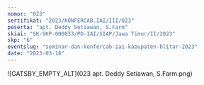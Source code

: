 ```yaml
---
nomor: "023"
sertifikat: "2023/KONFERCAB.IAI/III/023"
peserta: "apt. Deddy Setiawan, S.Farm"
skiai: "SK-SKP-000033/PD-IAI/SIAP/Jawa Timur/II/2023"
skp: "6"
eventslug: "seminar-dan-konfercab-iai-kabupaten-blitar-2023"
date: "2023-03-18"
---
```


![GATSBY_EMPTY_ALT](023 apt. Deddy Setiawan, S.Farm.png)